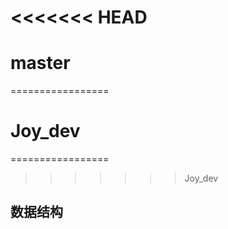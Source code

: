 <<<<<<< HEAD
=======
# master
=================
# Joy_dev
=================
>>>>>>> Joy_dev

## 数据结构